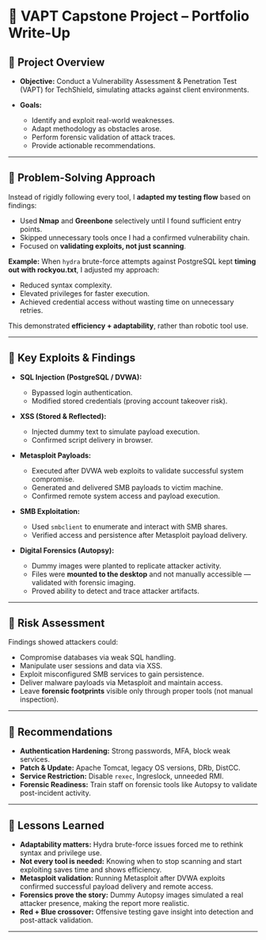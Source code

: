 # 📘 VAPT Capstone Project – Portfolio Write-Up

## 🔹 Project Overview

* **Objective:** Conduct a Vulnerability Assessment & Penetration Test (VAPT) for TechShield, simulating attacks against client environments.
* **Goals:**

  * Identify and exploit real-world weaknesses.
  * Adapt methodology as obstacles arose.
  * Perform forensic validation of attack traces.
  * Provide actionable recommendations.

---

## 🔹 Problem-Solving Approach

Instead of rigidly following every tool, I **adapted my testing flow** based on findings:

* Used **Nmap** and **Greenbone** selectively until I found sufficient entry points.
* Skipped unnecessary tools once I had a confirmed vulnerability chain.
* Focused on **validating exploits, not just scanning**.

**Example:**
When `hydra` brute-force attempts against PostgreSQL kept **timing out with rockyou.txt**, I adjusted my approach:

* Reduced syntax complexity.
* Elevated privileges for faster execution.
* Achieved credential access without wasting time on unnecessary retries.

This demonstrated **efficiency + adaptability**, rather than robotic tool use.

---

## 🔹 Key Exploits & Findings

* **SQL Injection (PostgreSQL / DVWA):**

  * Bypassed login authentication.
  * Modified stored credentials (proving account takeover risk).

* **XSS (Stored & Reflected):**

  * Injected dummy text to simulate payload execution.
  * Confirmed script delivery in browser.

* **Metasploit Payloads:**

  * Executed after DVWA web exploits to validate successful system compromise.
  * Generated and delivered SMB payloads to victim machine.
  * Confirmed remote system access and payload execution.

* **SMB Exploitation:**

  * Used `smbclient` to enumerate and interact with SMB shares.
  * Verified access and persistence after Metasploit payload delivery.

* **Digital Forensics (Autopsy):**

  * Dummy images were planted to replicate attacker activity.
  * Files were **mounted to the desktop** and not manually accessible — validated with forensic imaging.
  * Proved ability to detect and trace attacker artifacts.

---

## 🔹 Risk Assessment

Findings showed attackers could:

* Compromise databases via weak SQL handling.
* Manipulate user sessions and data via XSS.
* Exploit misconfigured SMB services to gain persistence.
* Deliver malware payloads via Metasploit and maintain access.
* Leave **forensic footprints** visible only through proper tools (not manual inspection).

---

## 🔹 Recommendations

* **Authentication Hardening:** Strong passwords, MFA, block weak services.
* **Patch & Update:** Apache Tomcat, legacy OS versions, DRb, DistCC.
* **Service Restriction:** Disable `rexec`, Ingreslock, unneeded RMI.
* **Forensic Readiness:** Train staff on forensic tools like Autopsy to validate post-incident activity.

---

## 🔹 Lessons Learned

* **Adaptability matters:** Hydra brute-force issues forced me to rethink syntax and privilege use.
* **Not every tool is needed:** Knowing when to stop scanning and start exploiting saves time and shows efficiency.
* **Metasploit validation:** Running Metasploit after DVWA exploits confirmed successful payload delivery and remote access.
* **Forensics prove the story:** Dummy Autopsy images simulated a real attacker presence, making the report more realistic.
* **Red + Blue crossover:** Offensive testing gave insight into detection and post-attack validation.

---
